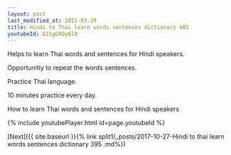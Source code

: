```yaml
---
layout: post
last_modified_at: 2021-03-29
title: Hindi to Thai learn words sentences dictionary 485 
youtubeId: DJ1gGXOy6l0
---
```

 
 
Helps to learn Thai words and sentences for Hindi speakers.

Opportunitiy to repeat the words sentences. 

Practice Thai language. 
 
10 minutes practice every day. 
 
How to learn Thai words and sentences for Hindi speakers 
 
{% include youtubePlayer.html id=page.youtubeId %}
 
 
[Next]({{ site.baseurl }}{% link  split1/_posts/2017-10-27-Hindi to thai learn words sentences dictionary 395 .md%})
 
